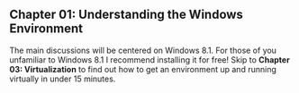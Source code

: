 ## Chapter 01:  Understanding the Windows Environment

The main discussions will be centered on Windows 8.1.  For those of you unfamiliar to Windows 8.1 I 
recommend installing it for free!  Skip to **Chapter 03:  Virtualization** to find out how to get an 
environment up and running virtually in under 15 minutes.

